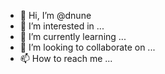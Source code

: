 - 👋 Hi, I’m @dnune
- 👀 I’m interested in ...
- 🌱 I’m currently learning ...
- 💞️ I’m looking to collaborate on ...
- 📫 How to reach me ...

<!---
dnune/dnune is a ✨ special ✨ repository because its `README.md` (this file) appears on your GitHub profile.
You can click the Preview link to take a look at your changes.
--->
